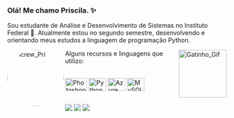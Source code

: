 ### Olá! Me chamo Priscila. ✨

Sou estudante de Análise e Desenvolvimento de Sistemas no Instituto Federal 📕. Atualmente estou no segundo semestre, desenvolvendo e orientando meus estudos a linguagem de programação Python.
<div>
  <img align="left" alt="Picrew_Pri" height="130" style="border-radius:100px;"
src="https://picrew.me/shareImg/org/202210/41329_0iQjM7lh.png">
</div>
<div>
  <img align="right" alt="Gatinho_Gif" height="110"
src="https://64.media.tumblr.com/207a2341df673ca4514637f67924506a/tumblr_o4tiytNTVK1u2yfqbo1_400.gif">
</div>

Alguns recursos e linguagens que utilizo:
<div style="display: inline_block"><br>
  <img align="center" alt="Photoshop_Pri" height="30" width="50"
src="https://cdn.jsdelivr.net/gh/devicons/devicon/icons/photoshop/photoshop-plain.svg" />
  <img align="center" alt="Python_Pri" height="30" width="40" src="https://cdn.jsdelivr.net/gh/devicons/devicon/icons/python/python-original.svg">
  <img align="center" alt="Azure_Pri" height="30" width="40" src="https://cdn.jsdelivr.net/gh/devicons/devicon/icons/azure/azure-original.svg">
  <img align="center" alt="MySQL_Pri" height="30" width="40" src="https://cdn.jsdelivr.net/gh/devicons/devicon/icons/mysql/mysql-original.svg">
</div>

 ##
 
 <div> 
  <a href="https://www.instagram.com/_p_sc" target="_blank"><img src="https://img.shields.io/badge/-Instagram-%23E4405F?style=for-the-badge&logo=instagram&logoColor=white" target="_blank"></a>
  <a href = "mailto:santana.priscilaj@gmail.com"><img src="https://img.shields.io/badge/-Gmail-%23333?style=for-the-badge&logo=gmail&logoColor=white" target="_blank"></a>
  <a href="https://www.linkedin.com/in/priscila-santana-de-jesus-/" target="_blank"><img src="https://img.shields.io/badge/-LinkedIn-%230077B5?style=for-the-badge&logo=linkedin&logoColor=white" target="_blank"></a> 

</div>

 
 

